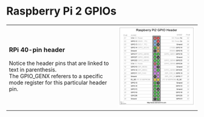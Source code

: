 # Raspberry Pi 2 GPIOs
<table border="0">
 <tr style="float:top">
   <td><h3>RPi 40-pin header</h3>
     <p>Notice the header pins that are linked to text in parenthesis. </br>The GPIO_GENX referers to a specific mode register for this particular header pin.</p>
   </td>
   <td><img src="GPIO_Pi2_halfSize.png"></td>
 </tr>
</table>
